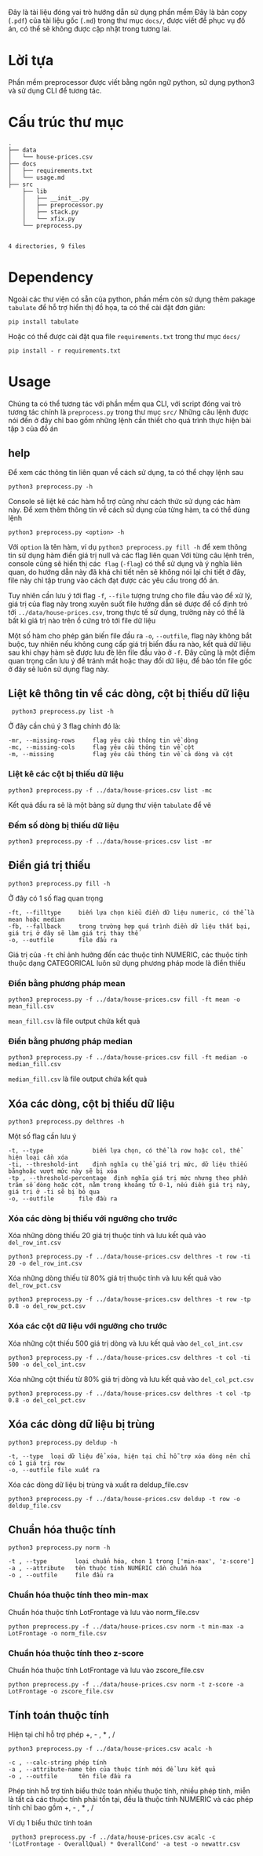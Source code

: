 Đây là tài liệu đóng vai trò hướng dẫn sử dụng phần mềm
Đây là bản copy (`.pdf`) của tài liệu gốc (`.md`) trong thư mục `docs/`, được viết để phục vụ đồ án, có thể sẽ không được cập nhật trong tương lai.

# Lời tựa
Phần mềm preprocessor được viết bằng ngôn ngữ python, sử dụng python3 và sử dụng CLI để tương tác.

# Cấu trúc thư mục
```
.
├── data
│   └── house-prices.csv
├── docs
│   ├── requirements.txt
│   └── usage.md
├── src
    ├── lib
    │   ├── __init__.py
    │   ├── preprocessor.py
    │   ├── stack.py
    │   └── xfix.py
    └── preprocess.py


4 directories, 9 files
```
# Dependency
Ngoài các thư viện có sẵn của python, phần mềm còn sử dụng thêm pakage `tabulate` để hỗ trợ hiển thị đồ họa, ta có thể cài đặt đơn giản:
```
pip install tabulate
```
Hoặc có thể được cài đặt qua file `requirements.txt` trong thư mục `docs/`
```
pip install - r requirements.txt
```

# Usage
Chúng ta có thể tương tác với phần mềm qua CLI, với script đóng vai trò tương tác chính là `preprocess.py` trong thư mục `src/`
Những câu lệnh được nói đến ở đây chỉ bao gồm những lệnh cần thiết cho quá trình thực hiện bài tập `3` của đồ án
## help
Để xem các thông tin liên quan về cách sử dụng, ta có thể chạy lệnh sau
```
python3 preprocess.py -h
```
Console sẽ liệt kê các hàm hỗ trợ cũng như cách thức sử dụng các hàm này.
Để xem thêm thông tin về cách sử dụng của từng hàm, ta có thể dùng lệnh
```
python3 preprocess.py <option> -h
```
Với `option` là tên hàm, ví dụ `python3 preprocess.py fill -h` để xem thông tin sử dụng hàm điền giá trị null và các flag liên quan
Với từng câu lệnh trên, console cũng sẽ hiển thị các` flag` (`-flag`) có thể sử dụng và ý nghĩa liên quan, do hướng dẫn này đã khá chi tiết nên sẽ không nói lại chi tiết  ở đây, file này chỉ tập trung vào cách đạt được các yêu cầu trong đồ án.

Tuy nhiên cần lưu ý tới flag `-f`, `--file` tượng trưng cho file đầu vào để xử lý,
giá trị của flag này trong xuyên suốt file hướng dẫn sẽ được để cố định trỏ tới `../data/house-prices.csv`, trong thực tế sử dụng, trường này có thể là bất kì giá trị nào trên ổ cứng trỏ tới file dữ liệu

Một số hàm cho phép gán biến file đầu ra `-o`, `--outfile`, flag này không bắt buộc, tuy nhiên nếu không cung cấp giá trị biến đầu ra nào, kết quả dữ liệu sau khi chạy hàm sẽ được lưu đè lên file đầu vào ở `-f`. Đây cũng là một điểm quan trọng cần lưu ý để tránh mất hoặc thay đổi dữ liệu, để bảo tồn file gốc ở đây sẽ luôn sử dụng flag này.
## Liệt kê thông tin về các dòng, cột bị thiếu dữ liệu
```
 python3 preprocess.py list -h
```
Ở đây cần chú ý 3 flag chính đó là:

```
-mr, --missing-rows     flag yêu cầu thông tin về dòng
-mc, --missing-cols     flag yêu cầu thông tin về cột
-m, --missing           flag yêu cầu thông tin về cả dòng và cột
```
### Liệt kê các cột bị thiếu dữ liệu
```
python3 preprocess.py -f ../data/house-prices.csv list -mc
```
Kết quả đầu ra sẽ là một bảng sử dụng thư viện `tabulate` để vẽ 
### Đếm số dòng bị thiếu dữ liệu 
```
python3 preprocess.py -f ../data/house-prices.csv list -mr
```
## Điền giá trị thiếu 
```
python3 preprocess.py fill -h
```
Ở đây có 1 số flag quan trọng
```
-ft, --filltype     biến lựa chọn kiểu điền dữ liệu numeric, có thể là mean hoặc median
-fb, --fallback     trong trường hợp quá trình điền dữ liệu thất bại, giá trị ở đây sẽ làm giá trị thay thế 
-o, --outfile       file đầu ra
```
Giá trị của `-ft` chỉ ảnh hưởng đến các thuộc tính NUMERIC, các thuộc tính thuộc dạng CATEGORICAL luôn sử dụng phương pháp mode là điền thiếu 
### Điền bằng phương pháp mean
```
python3 preprocess.py -f ../data/house-prices.csv fill -ft mean -o mean_fill.csv
```
`mean_fill.csv` là file output chứa kết quả
### Điền bằng phương pháp median
```
python3 preprocess.py -f ../data/house-prices.csv fill -ft median -o median_fill.csv
```
`median_fill.csv` là file output chứa kết quả
## Xóa các dòng, cột bị thiếu dữ liệu
```
python3 preprocess.py delthres -h
```
Một số flag cần lưu ý
```
-t, --type              biến lựa chọn, có thể là row hoặc col, thể hiện loại cần xóa
-ti, --threshold-int    định nghĩa cụ thể giá trị mức, dữ liệu thiếu bằnghoặc vượt mức này sẽ bị xóa
-tp , --threshold-percentage  định nghĩa giá trị mức nhưng theo phần trăm số dòng hoặc cột, nằm trong khoảng từ 0-1, nếu điền giá trị này, giá trị ở -ti sẽ bị bỏ qua
-o, --outfile       file đầu ra
```
### Xóa các dòng bị thiếu với ngưỡng cho trước
Xóa những dòng thiếu 20 giá trị thuộc tính và lưu kết quả vào `del_row_int.csv`
```
python3 preprocess.py -f ../data/house-prices.csv delthres -t row -ti 20 -o del_row_int.csv
```
Xóa những dòng thiếu từ 80% giá trị thuộc tính và lưu kết quả vào `del_row_pct.csv`
```
python3 preprocess.py -f ../data/house-prices.csv delthres -t row -tp 0.8 -o del_row_pct.csv
```
### Xóa các cột dữ liệu với ngưỡng cho trước
Xóa những cột thiếu 500 giá trị dòng và lưu kết quả vào `del_col_int.csv`
```
python3 preprocess.py -f ../data/house-prices.csv delthres -t col -ti 500 -o del_col_int.csv
```
Xóa những cột thiếu từ 80% giá trị dòng và lưu kết quả vào `del_col_pct.csv`
```
python3 preprocess.py -f ../data/house-prices.csv delthres -t col -tp 0.8 -o del_col_pct.csv
```
## Xóa các dòng dữ liệu bị trùng
```
python3 preprocess.py deldup -h
```
```
-t, --type  loại dữ liệu để xóa, hiện tại chỉ hỗ trợ xóa dòng nên chỉ có 1 giá trị row
-o, --outfile file xuất ra
```
Xóa các dòng dữ liệu bị trùng và xuất ra deldup_file.csv
```
python3 preprocess.py -f ../data/house-prices.csv deldup -t row -o deldup_file.csv
```
## Chuẩn hóa thuộc tính
```
python3 preprocess.py norm -h
```
```
-t , --type        loại chuẩn hóa, chọn 1 trong ['min-max', 'z-score']
-a , --attribute   tên thuộc tính NUMERIC cần chuẩn hóa
-o , --outfile     file đầu ra
```
### Chuẩn hóa thuộc tính theo min-max
Chuẩn hóa thuộc tính LotFrontage và lưu vào norm_file.csv
```
python preprocess.py -f ../data/house-prices.csv norm -t min-max -a LotFrontage -o norm_file.csv
```
### Chuẩn hóa thuộc tính theo z-score
Chuẩn hóa thuộc tính LotFrontage và lưu vào zscore_file.csv
```
python preprocess.py -f ../data/house-prices.csv norm -t z-score -a LotFrontage -o zscore_file.csv
```
## Tính toán thuộc tính
Hiện tại chỉ hỗ trợ phép +, - , * , /
```
python3 preprocess.py -f ../data/house-prices.csv acalc -h
```

```
-c , --calc-string phép tính
-a , --attribute-name tên của thuộc tính mới để lưu kết quả
-o , --outfile      tên file đầu ra
```
Phép tính hỗ trợ tính biểu thức toán nhiều thuộc tính, nhiều phép tính, miễn là tất cả các thuộc tính phải tồn tại, đều là thuộc tính NUMERIC và các phép tính chỉ bao gồm  +, - , * , /

Ví dụ 1 biểu thức tính toán

```
 python3 preprocess.py -f ../data/house-prices.csv acalc -c '(LotFrontage - OverallQual) * OverallCond' -a test -o newattr.csv
```

























